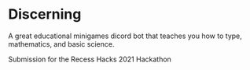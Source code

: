 # Discerning
A great educational minigames dicord bot that teaches you how to type, mathematics, and basic science. 

Submission for the Recess Hacks 2021 Hackathon
